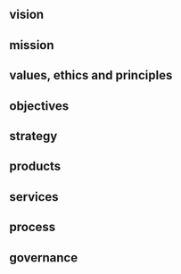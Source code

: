 
## vision

## mission

## values, ethics and principles

## objectives

## strategy

## products

## services

## process

## governance


